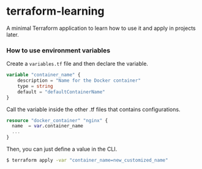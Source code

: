 # terraform-learning
A minimal Terraform application to learn how to use it and apply in projects later.

### How to use environment variables
Create a `variables.tf` file and then declare the variable.

```tf
variable "container_name" {
    description = "Name for the Docker container"
    type = string
    default = "defaultContainerName"
}
```


Call the variable inside the other .tf files that contains configurations.

```tf
resource "docker_container" "nginx" {
  name  = var.container_name
  ...
}
```

Then, you can just define a value in the CLI.

```bash
$ terraform apply -var "container_name=new_customized_name"
```